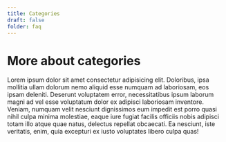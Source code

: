 ```yaml
---
title: Categories
draft: false
folder: faq
---
```


# More about categories

Lorem ipsum dolor sit amet consectetur adipisicing elit. Doloribus, ipsa mollitia ullam dolorum nemo aliquid esse numquam ad laboriosam, eos ipsam deleniti. Deserunt voluptatem error, necessitatibus ipsum laborum magni ad vel esse voluptatum dolor ex adipisci laboriosam inventore. Veniam, numquam velit nesciunt dignissimos eum impedit est porro quasi nihil culpa minima molestiae, eaque iure fugiat facilis officiis nobis adipisci totam illo atque quae natus, delectus repellat obcaecati. Ea nesciunt, iste veritatis, enim, quia excepturi ex iusto voluptates libero culpa quas!